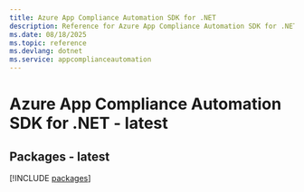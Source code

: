 ```yaml
---
title: Azure App Compliance Automation SDK for .NET
description: Reference for Azure App Compliance Automation SDK for .NET
ms.date: 08/18/2025
ms.topic: reference
ms.devlang: dotnet
ms.service: appcomplianceautomation
---
```

# Azure App Compliance Automation SDK for .NET - latest
## Packages - latest
[!INCLUDE [packages](app-compliance-automation-index.md)]
